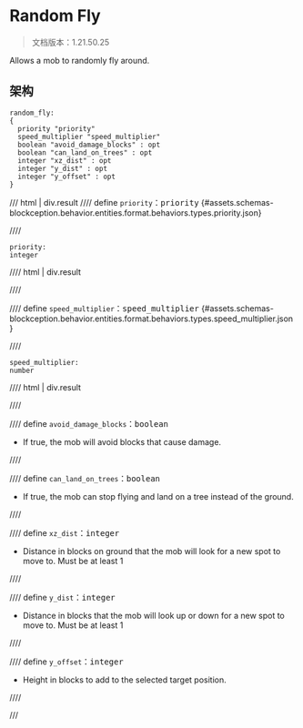 # Random Fly

> 文档版本：1.21.50.25

Allows a mob to randomly fly around.

## 架构

```mcschema
random_fly:
{
  priority "priority"
  speed_multiplier "speed_multiplier"
  boolean "avoid_damage_blocks" : opt
  boolean "can_land_on_trees" : opt
  integer "xz_dist" : opt
  integer "y_dist" : opt
  integer "y_offset" : opt
}

```

/// html | div.result
//// define
`priority`：<samp>priority</samp> {#assets.schemas-blockception.behavior.entities.format.behaviors.types.priority.json}


////

```mcschema
priority:
integer

```

//// html | div.result

////



//// define
`speed_multiplier`：<samp>speed_multiplier</samp> {#assets.schemas-blockception.behavior.entities.format.behaviors.types.speed_multiplier.json}


////

```mcschema
speed_multiplier:
number

```

//// html | div.result

////



//// define
`avoid_damage_blocks`：<samp>boolean</samp>

- If true, the mob will avoid blocks that cause damage.


////


//// define
`can_land_on_trees`：<samp>boolean</samp>

- If true, the mob can stop flying and land on a tree instead of the ground.


////


//// define
`xz_dist`：<samp>integer</samp>

- Distance in blocks on ground that the mob will look for a new spot to move to. Must be at least 1


////


//// define
`y_dist`：<samp>integer</samp>

- Distance in blocks that the mob will look up or down for a new spot to move to. Must be at least 1


////


//// define
`y_offset`：<samp>integer</samp>

- Height in blocks to add to the selected target position.


////


///

